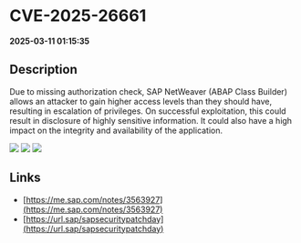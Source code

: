 # CVE-2025-26661

**2025-03-11 01:15:35**

## Description
Due to missing authorization check, SAP NetWeaver (ABAP Class Builder) allows an attacker to gain higher access levels than they should have, resulting in escalation of privileges. On successful exploitation, this could result in disclosure of highly sensitive information. It could also have a high impact on the integrity and availability of the application.

![](https://img.shields.io/static/v1?label=Score&message=8.8&color=red)
![](https://img.shields.io/static/v1?label=Severity&message=HIGH&color=red)
![](https://img.shields.io/static/v1?label=CWE&message=Auth&color=green)

## Links
- [https://me.sap.com/notes/3563927](https://me.sap.com/notes/3563927)
- [https://url.sap/sapsecuritypatchday](https://url.sap/sapsecuritypatchday)
